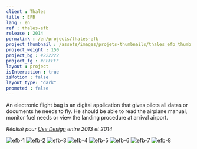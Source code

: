 ```yaml
---
client : Thales
title : EFB
lang : en
ref : thales-efb
release : 2014
permalink : /en/projects/thales-efb
project_thumbnail : /assets/images/projets-thumbnails/thales_efb_thumb.webp
project_weight : 150
project_bg : #222222
project_fg : #FFFFFF
layout : project
isInteraction : true
isMotion : false
layout_type: "dark"
promoted : false
---
```

An electronic flight bag is an digital application that gives pilots all datas or documents he needs to fly. He should be able to read the airplane manual, monitor fuel needs or view the landing procedure at arrival airport.

*Réalisé pour [Use Design](http://www.use-design.com) entre 2013 et 2014*

![efb-1](/assets/images/projets/efb/efb-1.webp)
![efb-2](/assets/images/projets/efb/efb-2.webp)
![efb-3](/assets/images/projets/efb/efb-3.webp)
![efb-4](/assets/images/projets/efb/efb-4.webp)
![efb-5](/assets/images/projets/efb/efb-5.webp)
![efb-6](/assets/images/projets/efb/efb-6.webp)
![efb-7](/assets/images/projets/efb/efb-7.webp)
![efb-8](/assets/images/projets/efb/efb-8.webp)

